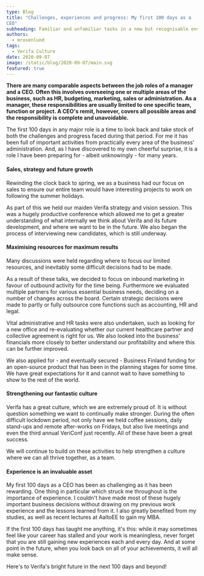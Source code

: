 ```yaml
---
type: Blog
title: "Challenges, experiences and progress: My first 100 days as a
CEO"
subheading: Familiar and unfamiliar tasks in a new but recognisable environment.
authors:
  - mrosenlund
tags:
  - Verifa Culture
date: 2020-09-07
image: /static/blog/2020-09-07/main.svg
featured: true
---
```


**There are many comparable aspects between the job roles of a manager and a CEO. Often this involves overseeing one or multiple areas of the business, such as HR, budgeting, marketing, sales or administration. As a manager, these responsibilities are usually limited to one specific team, function or project. A CEO's remit, however, covers all possible areas and the responsibility is complete and unavoidable.**

The first 100 days in any major role is a time to look back and take stock of both the challenges
and progress faced during that period. For me it has been full of important activities from
practically every area of the business' administration. And, as I have discovered to my own
cheerful surprise, it is a role I have been preparing for - albeit unknowingly - for many years.

#### Sales, strategy and future growth

Rewinding the clock back to spring, we as a business had our focus on sales to ensure our
entire team would have interesting projects to work on following the summer holidays.

As part of this we held our maiden Verifa strategy and vision session. This was a hugely
productive conference which allowed me to get a greater understanding of what internally we
think about Verifa and its future development, and where we want to be in the future.
We also began the process of interviewing new candidates, which is still underway.

#### Maximising resources for maximum results

Many discussions were held regarding where to focus our limited resources, and inevitably
some difficult decisions had to be made.

As a result of these talks, we decided to focus on inbound marketing in favour of outbound
activity for the time being. Furthermore we evaluated multiple partners for various essential
business needs, deciding on a number of changes across the board. Certain strategic decisions
were made to partly or fully outsource core functions such as accounting, HR and legal.

Vital administrative and HR tasks were also undertaken, such as looking for a new office and
re-evaluating whether our current healthcare partner and collective agreement is right for us.
We also looked into the business' financials more closely to better understand our profitability
and where this can be further improved.

We also applied for - and eventually secured - Business Finland funding for an open-source
product that has been in the planning stages for some time. We have great expectations for it
and cannot wait to have something to show to the rest of the world.

#### Strengthening our fantastic culture

Verifa has a great culture, which we are extremely proud of. It is without question something we
want to continually make stronger. During the often difficult lockdown period, not only have we
held coffee sessions, daily stand-ups and remote after-works on Fridays, but also live meetings
and even the third annual VeriConf just recently. All of these have been a great success.

We will continue to build on these activities to help strengthen a culture where we can all thrive
together, as a team.

#### Experience is an invaluable asset

My first 100 days as a CEO has been as challenging as it has been rewarding. One thing in
particular which struck me throughout is the importance of experience. I couldn't have made
most of these hugely important business decisions without drawing on my previous work
experience and the lessons learned from it. I also greatly benefited from my studies, as well as
recent lectures at AaltoEE to gain my MBA.

If the first 100 days has taught me anything, it's this: while it may sometimes feel like your
career has stalled and your work is meaningless, never forget that you are still gaining new
experiences each and every day. And at some point in the future, when you look back on all of
your achievements, it will all make sense.

Here's to Verifa's bright future in the next 100 days and beyond!
